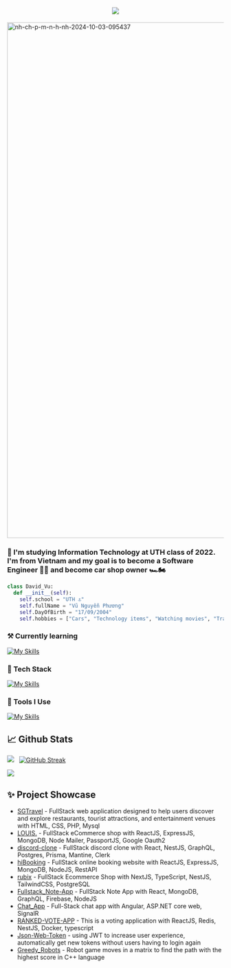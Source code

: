 <h1 align="center">
    <img src="https://readme-typing-svg.herokuapp.com/?font=Righteous&size=35&center=true&vCenter=true&width=900&height=70&duration=5000&lines=👋+Hi+my+name+is+Phuong,+I'm+a+Full+Stack+Developer!;" />
</h1>
<a href="https://ibb.co/ydVb2Pm"><img src="https://i.ibb.co/WGsYC5N/nh-ch-p-m-n-h-nh-2024-10-03-095437.png" alt="nh-ch-p-m-n-h-nh-2024-10-03-095437" border="0" width="1200px" align="center"></a>

<h3>👨 I'm studying Information Technology at UTH class of 2022. I'm from Vietnam and my goal is to become a Software Engineer 🧑‍💻 and become car shop owner 🏎️🏍️ </h3>
 
```python
class David_Vu:
  def __init__(self):
    self.school = "UTH ⚓"
    self.fullName = "Vũ Nguyễn Phương"
    self.DayOfBirth = "17/09/2004"
    self.hobbies = ["Cars", "Technology items", "Watching movies", "Traveling" ]
```
 
### ⚒  Currently learning</h1>
[![My Skills](https://skillicons.dev/icons?i=angular,aws,ubuntu,jest,jenkins,nginx,rabbitmq)](https://skillicons.dev)

### 🍉 Tech Stack    
[![My Skills](https://skillicons.dev/icons?i=php,react,next,angular,tailwindcss,materialui,styledcomponents,redux,html,css,js,cpp,ts,java,python,bootstrap,jquery,scss,express,nestjs,nodejs,graphql,apollo,arduino)](https://skillicons.dev)

###  🔨 Tools I Use
[![My Skills](https://skillicons.dev/icons?i=mysql,redis,postgres,mongodb,docker,npm,babel,vite,netlify,aws,figma,github,gitlab,git,firebase,cloudflare,gcp,githubactions,unity,jest,jenkins,nginx,ubuntu,anaconda)](https://skillicons.dev)

## 📈 Github Stats

<img src="https://github-readme-stats.vercel.app/api?username=vuphuong1794&theme=tokyonight&show_icons=true&count_private=true"> &nbsp; [![GitHub Streak](http://github-readme-streak-stats.herokuapp.com?user=vuphuong1794&theme=tokyonight&date_format=M%20j%5B%2C%20Y%5D)](https://git.io/streak-stats)

<img src="https://github-readme-stats.vercel.app/api/top-langs/?username=vuphuong1794&theme=tokyonight&layout=compact&langs_count=10">

## ✨ Project Showcase
* [SGTravel](https://github.com/vuphuong1794/SGTravel) - FullStack web application designed to help users discover and explore restaurants, tourist attractions, and entertainment venues with HTML, CSS, PHP, Mysql
* [LOUIS.](https://github.com/vuphuong1794/louis) - FullStack eCommerce shop with ReactJS, ExpressJS, MongoDB, Node Mailer, PassportJS, Google Oauth2
* [discord-clone](https://github.com/vuphuong1794/discord-clone) - FullStack discord clone with React, NestJS, GraphQL, Postgres, Prisma, Mantine, Clerk 
* [hiBooking](https://github.com/vuphuong1794/HiBooking) - FullStack online booking website with ReactJS, ExpressJS, MongoDB, NodeJS, RestAPI
* [rubix](https://github.com/vuphuong1794/rubix) - FullStack Ecommerce Shop with NextJS, TypeScript, NestJS, TailwindCSS, PostgreSQL
* [Fullstack_Note-App](https://github.com/vuphuong1794/Fullstack_Note-App) - FullStack Note App with React, MongoDB, GraphQL, Firebase, NodeJS
* [Chat_App](https://github.com/vuphuong1794/Chat_App) - Full-Stack chat app with Angular, ASP.NET core web, SignalR
* [RANKED-VOTE-APP](https://github.com/vuphuong1794/Ranked-choice-voting) - This is a voting application with ReactJS, Redis, NestJS, Docker, typescript
* [Json-Web-Token](https://github.com/vuphuong1794/Json-Web-Token) - using JWT to increase user experience, automatically get new tokens without users having to login again
* [Greedy_Robots](https://github.com/vuphuong1794/Greedy_Robots) - Robot game moves in a matrix to find the path with the highest score in C++ language
